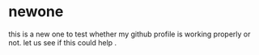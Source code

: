 # newone

this is a new one to test whether my github profile is working properly or not. let us see if this could help .
